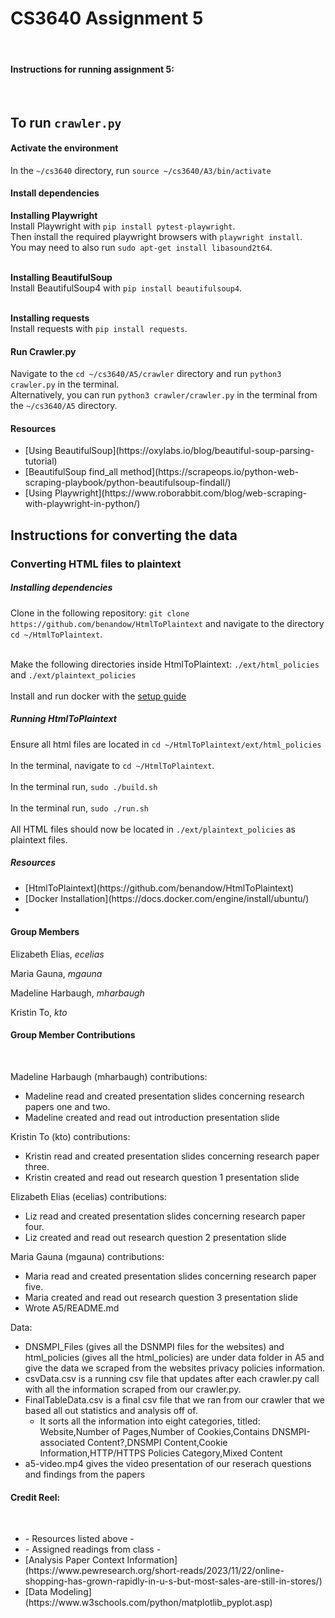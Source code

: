 <h1><strong>CS3640 Assignment 5</strong></h1> <br>
<h4><strong>Instructions for running assignment 5:</strong></h4> <br>

<h2>To run <code>crawler.py</code></h2>

<h4>Activate the environment</h4> 
In the <code>~/cs3640</code> directory, run <code>source ~/cs3640/A3/bin/activate</code>

<h4>Install dependencies</h4> 
<strong>Installing Playwright</strong> <br>
Install Playwright with <code>pip install pytest-playwright</code>. <br>
Then install the required playwright browsers with <code>playwright install</code>. <br>
You may need to also run <code>sudo apt-get install libasound2t64</code>. <br> <br>

<strong>Installing BeautifulSoup</strong> <br>
Install BeautifulSoup4 with <code>pip install beautifulsoup4</code>. <br><br>

<strong>Installing requests</strong> <br>
Install requests with <code>pip install requests</code>. 

<h4>Run Crawler.py</h4> 
Navigate to the <code>cd ~/cs3640/A5/crawler</code> directory and run <code>python3 crawler.py</code> in the terminal. <br>Alternatively, you can run <code>python3 crawler/crawler.py</code> in the terminal from the <code>~/cs3640/A5</code> directory.


<h4>Resources</h4>
<ul>
<li>[Using BeautifulSoup](https://oxylabs.io/blog/beautiful-soup-parsing-tutorial)
<li>[BeautifulSoup find_all method](https://scrapeops.io/python-web-scraping-playbook/python-beautifulsoup-findall/)
<li>[Using Playwright](https://www.roborabbit.com/blog/web-scraping-with-playwright-in-python/)
</ul>

<h2>Instructions for converting the data</code></h2>

<h3>Converting HTML files to plaintext</h3>

<h5>Installing dependencies</h5>
Clone in the following repository: <code>git clone https://github.com/benandow/HtmlToPlaintext</code> and navigate to the directory <code>cd ~/HtmlToPlaintext</code>. <br> <br>

Make the following directories inside HtmlToPlaintext: <code>./ext/html_policies</code> and <code>./ext/plaintext_policies</code> <br><br>
Install and run docker with the [setup guide](https://docs.docker.com/engine/install/ubuntu/) 

<h5>Running HtmlToPlaintext</h5>
Ensure all html files are located in <code>cd ~/HtmlToPlaintext/ext/html_policies</code> <br><br>
In the terminal, navigate to <code>cd ~/HtmlToPlaintext</code>. <br><br>
In the terminal run, <code>sudo ./build.sh </code><br><br>
In the terminal run, <code>sudo ./run.sh </code><br><br>
All HTML files should now be located in <code>./ext/plaintext_policies</code> as plaintext files.


<h5>Resources</h5>
<ul>
<li>[HtmlToPlaintext](https://github.com/benandow/HtmlToPlaintext)
<li>[Docker Installation](https://docs.docker.com/engine/install/ubuntu/)
<li>
</ul>

<h4><strong>Group Members</strong></h4>

 Elizabeth Elias, <em>ecelias</em> <br>

 Maria Gauna, <em>mgauna</em> <br>

 Madeline Harbaugh, <em>mharbaugh</em> <br>

 Kristin To, <em>kto</em> <br>


<h4><strong>Group Member Contributions</strong></h4><br>

Madeline Harbaugh (mharbaugh) contributions:<br>
<ul>
<li>Madeline read and created presentation slides concerning research papers one and two.
<li>Madeline created and read out introduction presentation slide
</ul>
 



Kristin To (kto) contributions:<br>
<ul>
<li>Kristin read and created presentation slides concerning research paper three.
<li>Kristin created and read out research question 1 presentation slide 
</ul>




Elizabeth Elias (ecelias) contributions:<br>
<ul>
<li>Liz read and created presentation slides concerning research paper four.
<li>Liz created and read out research question 2 presentation slide 
</ul>


Maria Gauna (mgauna) contributions:<br>
<ul>
<li>Maria read and created presentation slides concerning research paper five.
<li>Maria created and read out research question 3 presentation slide 
<li>Wrote A5/README.md
</ul>




Data:<br>
<ul>
<li> DNSMPI_Files (gives all the DSNMPI files for the websites) and html_policies (gives all the html_policies) are under data folder in A5 and give the data we scraped from the websites privacy policies information.
<li>csvData.csv is a running csv file that updates after each crawler.py call with all the information scraped from our crawler.py.
<li> FinalTableData.csv is a final csv file that we ran from our crawler that we based all out statistics and analysis off of.
<ul>
<li> It sorts all the information into eight categories, titled: Website,Number of Pages,Number of Cookies,Contains DNSMPI-associated Content?,DNSMPI Content,Cookie Information,HTTP/HTTPS Policies Category,Mixed Content
</ul>
<li> a5-video.mp4 gives the video presentation of our reserach questions and findings from the papers 

</ul>

<h4><strong>Credit Reel:</strong></h4> <br>
<ul>
<li> - Resources listed above -
<li> - Assigned readings from class - 
<li>[Analysis Paper Context Information](https://www.pewresearch.org/short-reads/2023/11/22/online-shopping-has-grown-rapidly-in-u-s-but-most-sales-are-still-in-stores/)
<li>[Data Modeling](https://www.w3schools.com/python/matplotlib_pyplot.asp)
</ul>